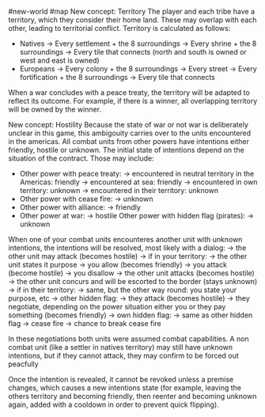 #new-world #map
New concept: Territory
The player and each tribe have a territory, which they consider their home land. These may overlap with each other, leading to territorial conflict. Territory is calculated as follows:
- Natives
 -> Every settlement + the 8 surroundings
 -> Every shrine + the 8 surroundings
 -> Every tile that connects (north and south is owned or west and east is owned)
- Europeans
 -> Every colony + the 8 surroundings
 -> Every street
 -> Every fortification + the 8 surroundings
 -> Every tile that connects

When a war concludes with a peace treaty, the territory will be adapted to reflect its outcome. For example, if there is a winner, all overlapping territory will be owned by the winner.

New concept: Hostility
Because the state of war or not war is deliberately unclear in this game, this ambigouity carries over to the units encountered in the americas. All combat units from other powers have intentions either friendly, hostile or unknown. The initial state of intentions depend on the situation of the contract. Those may include:
- Other power with peace treaty:
	-> encountered in neutral territory in the Americas: friendly
	-> encountered at sea: friendly
	-> encountered in own territory: unknown
	-> encountered in their territory: unknown
- Other power with cease fire:
  -> unknown
- Other power with alliance:
  -> friendly
- Other power at war:
  -> hostile
Other power with hidden flag (pirates):
  -> unknown

When one of your combat units encounteres another unit with unknown intentions, the intentions will be resolved, most likely with a dialog:
 -> the other unit may attack (becomes hostile)
 -> if in your territory:
	 -> the other unit states it purpose
	   -> you allow (becomes friendly)
	   -> you attack (become hostile)
	   -> you disallow
	     -> the other unit attacks (becomes hostile)
	     -> the other unit concurs and will be escorted to the border (stays unknown)
 -> if in their territory:
   -> same, but the other way round: you state your purpose, etc
 -> other hidden flag:
   -> they attack (becomes hostile)
   -> they negotiate, depending on the power situation either you or they pay something (becomes friendly)
 -> own hidden flag:
   -> same as other hidden flag
 -> cease fire
   -> chance to break cease fire

In these negotiations both units were assumed combat capabilities. A non combat unit (like a settler in natives territory) may still have unknown intentions, but if they cannot attack, they may confirm to be forced out peacfully

Once the intention is revealed, it cannot be revoked unless a premise changes, which causes a new intentions state (for example, leaving the others territory and becoming friendly, then reenter and becoming unknown again, added with a cooldown in order to prevent quick flipping).

